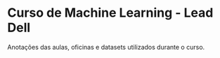 # Curso de Machine Learning - Lead Dell
Anotações das aulas, oficinas e datasets utilizados durante o curso.

